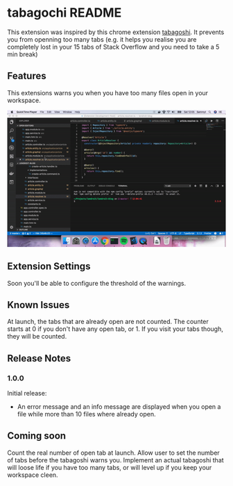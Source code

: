 # tabagochi README

This extension was inspired by this chrome extension [tabagoshi](http://tabagotchi.com/). It prevents you from openning too many tabs (e.g. it helps you realise you are completely lost in your 15 tabs of Stack Overflow and you need to take a 5 min break)

## Features

This extensions warns you when you have too many files open in your workspace.

![Clean your workspace indo](images/example.gif)

## Extension Settings

Soon you'll be able to configure the threshold of the warnings.

## Known Issues

At launch, the tabs that are already open are not counted. The counter starts at 0 if you don't have any open tab, or 1. If you visit your tabs though, they will be counted.

## Release Notes

### 1.0.0

Initial release:

- An error message and an info message are displayed when you open a file while more than 10 files where already open.

## Coming soon

Count the real number of open tab at launch.
Allow user to set the number of tabs before the tabagoshi warns you.
Implement an actual tabagoshi that will loose life if you have too many tabs, or will level up if you keep your workspace cleen.

